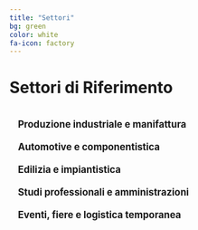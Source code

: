 ```yaml
---
title: "Settori"
bg: green
color: white
fa-icon: factory
---
```


# Settori di Riferimento

<div class="container">
  <div class="row">
    <ul class="sector-list">
      <li><i class="fa fa-cogs"></i> <strong>Produzione industriale e manifattura</strong></li>
      <li><i class="fa fa-car"></i> <strong>Automotive e componentistica</strong></li>
      <li><i class="fa fa-building"></i> <strong>Edilizia e impiantistica</strong></li>
      <li><i class="fa fa-briefcase"></i> <strong>Studi professionali e amministrazioni</strong></li>
      <li><i class="fa fa-calendar"></i> <strong>Eventi, fiere e logistica temporanea</strong></li>
    </ul>
  </div>
</div>

<style>
.sector-list {
  list-style-type: none;
  padding-left: 0;
  margin: 2em auto;
  max-width: 800px;
  text-align: left;
}

.sector-list li {
  padding: 10px 0;
  font-size: 1.2em;
}

.sector-list i {
  margin-right: 15px;
  color: rgba(255,255,255,0.8);
}
</style>
